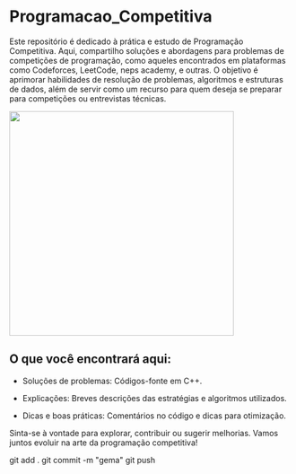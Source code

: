 # Programacao_Competitiva

Este repositório é dedicado à prática e estudo de Programação Competitiva. Aqui, compartilho soluções e abordagens para problemas de competições de programação, como aqueles encontrados em plataformas como Codeforces, LeetCode, neps academy, e outras. O objetivo é aprimorar habilidades de resolução de problemas, algoritmos e estruturas de dados, além de servir como um recurso para quem deseja se preparar para competições ou entrevistas técnicas.

<img src="https://user-images.githubusercontent.com/74038190/212284119-fbfd994d-8c2a-4a07-a75f-84e513833c1c.gif" width="400">

## O que você encontrará aqui:

- Soluções de problemas: Códigos-fonte em C++.

- Explicações: Breves descrições das estratégias e algoritmos utilizados.

- Dicas e boas práticas: Comentários no código e dicas para otimização.

Sinta-se à vontade para explorar, contribuir ou sugerir melhorias. Vamos juntos evoluir na arte da programação competitiva!

git add .
git commit -m "gema"
git push